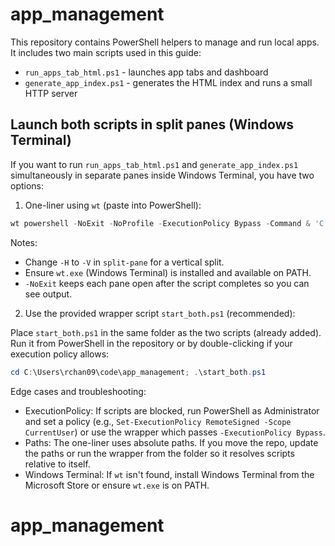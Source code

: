 # app_management

This repository contains PowerShell helpers to manage and run local apps. It includes two main scripts used in this guide:

- `run_apps_tab_html.ps1` - launches app tabs and dashboard
- `generate_app_index.ps1` - generates the HTML index and runs a small HTTP server

## Launch both scripts in split panes (Windows Terminal)

If you want to run `run_apps_tab_html.ps1` and `generate_app_index.ps1` simultaneously in separate panes inside Windows Terminal, you have two options:

1) One-liner using `wt` (paste into PowerShell):

```powershell
wt powershell -NoExit -NoProfile -ExecutionPolicy Bypass -Command & 'C:\Users\rchan09\code\app_management\run_apps_tab_html.ps1' ; split-pane -H powershell -NoExit -NoProfile -ExecutionPolicy Bypass -Command & 'C:\Users\rchan09\code\app_management\generate_app_index.ps1'
```

Notes:
- Change `-H` to `-V` in `split-pane` for a vertical split.
- Ensure `wt.exe` (Windows Terminal) is installed and available on PATH.
- `-NoExit` keeps each pane open after the script completes so you can see output.

2) Use the provided wrapper script `start_both.ps1` (recommended):

Place `start_both.ps1` in the same folder as the two scripts (already added). Run it from PowerShell in the repository or by double-clicking if your execution policy allows:

```powershell
cd C:\Users\rchan09\code\app_management; .\start_both.ps1
```

Edge cases and troubleshooting:
- ExecutionPolicy: If scripts are blocked, run PowerShell as Administrator and set a policy (e.g., `Set-ExecutionPolicy RemoteSigned -Scope CurrentUser`) or use the wrapper which passes `-ExecutionPolicy Bypass`.
- Paths: The one-liner uses absolute paths. If you move the repo, update the paths or run the wrapper from the folder so it resolves scripts relative to itself.
- Windows Terminal: If `wt` isn't found, install Windows Terminal from the Microsoft Store or ensure `wt.exe` is on PATH.
# app_management